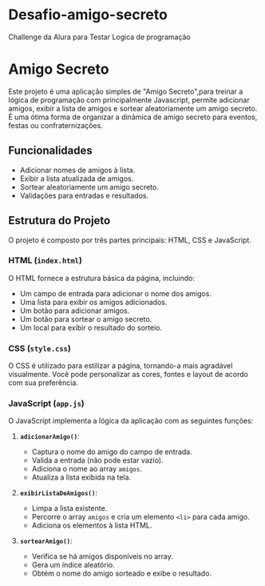 # Desafio-amigo-secreto
Challenge da Alura para Testar Logica de programação
# Amigo Secreto

Este projeto é uma aplicação simples de "Amigo Secreto",para treinar a lógica de programação com principalmente Javascript, permite adicionar amigos, exibir a lista de amigos e sortear aleatoriamente um amigo secreto. É uma ótima forma de organizar a dinâmica de amigo secreto para eventos, festas ou confraternizações.

## Funcionalidades

- Adicionar nomes de amigos à lista.
- Exibir a lista atualizada de amigos.
- Sortear aleatoriamente um amigo secreto.
- Validações para entradas e resultados.

## Estrutura do Projeto

O projeto é composto por três partes principais: HTML, CSS e JavaScript.

### HTML (`index.html`)

O HTML fornece a estrutura básica da página, incluindo:

- Um campo de entrada para adicionar o nome dos amigos.
- Uma lista para exibir os amigos adicionados.
- Um botão para adicionar amigos.
- Um botão para sortear o amigo secreto.
- Um local para exibir o resultado do sorteio.

### CSS (`style.css`)

O CSS é utilizado para estilizar a página, tornando-a mais agradável visualmente. Você pode personalizar as cores, fontes e layout de acordo com sua preferência.

### JavaScript (`app.js`)

O JavaScript implementa a lógica da aplicação com as seguintes funções:

1. **`adicionarAmigo()`**: 
   - Captura o nome do amigo do campo de entrada.
   - Valida a entrada (não pode estar vazio).
   - Adiciona o nome ao array `amigos`.
   - Atualiza a lista exibida na tela.

2. **`exibirListaDeAmigos()`**: 
   - Limpa a lista existente.
   - Percorre o array `amigos` e cria um elemento `<li>` para cada amigo.
   - Adiciona os elementos à lista HTML.

3. **`sortearAmigo()`**: 
   - Verifica se há amigos disponíveis no array.
   - Gera um índice aleatório.
   - Obtém o nome do amigo sorteado e exibe o resultado.


